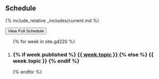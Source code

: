 Schedule
--------

{% include_relative _includes/current.md %}

<button type="button" class="u-button-reset js-generic-toggle highlighter" aria-controls="js-target-schedule">View Full Schedule</button>

<ol id="js-target-schedule" class="u-list-reset has-reveal-animation schedule-list">
{% for week in site.gd220 %}

  <li>
    <h3 class="schedule-topic">
       {% if week.published %}
      <a href="{{ week.url }}">
        {{ week.topic }}
      </a>
      {% else %}
        {{ week.topic }}
      {% endif %}
    </h3>
  </li>

{% endfor %}
</ol>
